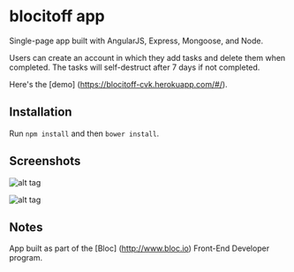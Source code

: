 blocitoff app
=============

Single-page app built with AngularJS, Express, Mongoose, and Node. 

Users can create an account in which they add tasks and delete them when completed.  The tasks will self-destruct after 7 days if not completed. 

Here's the [demo] (https://blocitoff-cvk.herokuapp.com/#/).


Installation
------------
Run `npm install` and then `bower install`.


Screenshots
------------
![alt tag](https://raw.github.com/carmenvkrol/blocitoff/branch/path/to/blocitoff-screenshot-homepage.png)

![alt tag](https://raw.github.com/carmenvkrol/blocitoff/branch/path/to/blocitoff-screenshot-taskspage.png)


Notes
-----
App built as part of the [Bloc] (http://www.bloc.io) Front-End Developer program.





